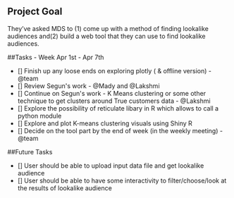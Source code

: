## Project Goal
They’ve asked MDS to (1) come up with a method of finding lookalike audiences and(2) build a web tool that they can use to find lookalike audiences.

##Tasks - Week Apr 1st - Apr 7th
  - [] Finish up any loose ends on exploring plotly ( & offline version) - @team 
  - [] Review Segun's work  - @Mady and @Lakshmi
  - [] Continue on Segun's work - K Means clustering or some other technique to get clusters around True customers data - @Lakshmi
  - [] Explore the possibility of reticulate libary in R which allows to call a python module
  - [] Explore and plot K-means clustering visuals using Shiny R 
  - [] Decide on the tool part by the end of week (in the weekly meeting) - @team 
  
##Future Tasks
 - [] User should be able to upload input data file and get lookalike audience
 - [] User should be able to have some interactivity to filter/choose/look at the results of lookalike audience
  
  
